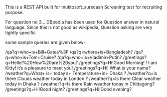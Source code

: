 #
This is a REST API built for muktosoft_surecash Screening test for recruiting purpose.

For question no 3...
DBpedia has been used for Question answer in natural language. Since this is not good as wikipedia, Question asking are very tightly specific

some sample queries are given below-

/qa?q=who+is+Bill+Gates%3F
/qa?q=where+is+Bangladesh?
/qa?q=who+is+Tom+Cruise?
/qa?q=who+is+Vladimir+Putin?
/greetings?q=Hello!%20How%20are%20you?
/greetings?q=Hi!Good Morning! ! I am Kitty! It’s a pleasure to meet you!
/greetings?q=Hi! What is your name?
/weather?q=What+ is+ today’s+ Temperature+in+ Dhaka ?
/weather?q=Is there Clouds weather today in London ?
/weather?q=Is there Clear weather today in Dhaka ?
/weather?q=Is there Rain weather today in Chittagong?
/greetings?q=Hi!Good night?
/greetings?q=Hi!Good evening?
